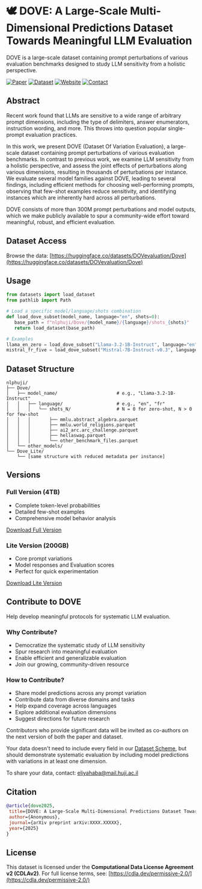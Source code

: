 # 🕊️ DOVE: A Large-Scale Multi-Dimensional Predictions Dataset Towards Meaningful LLM Evaluation

DOVE is a large-scale dataset containing prompt perturbations of various evaluation benchmarks designed to study LLM sensitivity from a holistic perspective.

[![Paper](https://img.shields.io/badge/arxiv-paper-red)](https://arxiv.org/abs/XXXX.XXXXX)
[![Dataset](https://img.shields.io/badge/🤗-dataset-yellow)](https://huggingface.co/datasets/nlphuji/Dove)
[![Website](https://img.shields.io/badge/🌐-website-blue)]([https://doveevaluation.github.io](https://slab-nlp.github.io/DOVE/))
[![Contact](https://img.shields.io/badge/📧-contact-green)](mailto:eliyahaba@mail.huji.ac.il)

## Abstract

Recent work found that LLMs are sensitive to a wide range of arbitrary prompt dimensions, including the type of delimiters, answer enumerators, instruction wording, and more. This throws into question popular single-prompt evaluation practices.

In this work, we present DOVE (Dataset Of Variation Evaluation), a large-scale dataset containing prompt perturbations of various evaluation benchmarks. In contrast to previous work, we examine LLM sensitivity from a holistic perspective, and assess the joint effects of perturbations along various dimensions, resulting in thousands of perturbations per instance. We evaluate several model families against DOVE, leading to several findings, including efficient methods for choosing well-performing prompts, observing that few-shot examples reduce sensitivity, and identifying instances which are inherently hard across all perturbations.

DOVE consists of more than 300M prompt perturbations and model outputs, which we make publicly available to spur a community-wide effort toward meaningful, robust, and efficient evaluation.

## Dataset Access

Browse the data: [https://huggingface.co/datasets/DOVevaluation/Dove](https://huggingface.co/datasets/DOVevaluation/Dove)

## Usage

```python
from datasets import load_dataset
from pathlib import Path

# Load a specific model/language/shots combination
def load_dove_subset(model_name, language="en", shots=0):
   base_path = f"nlphuji/Dove/{model_name}/{language}/shots_{shots}"
   return load_dataset(base_path)

# Examples
llama_en_zero = load_dove_subset("Llama-3.2-1B-Instruct", language="en", shots=0)
mistral_fr_five = load_dove_subset("Mistral-7B-Instruct-v0.3", language="fr", shots=5)
```

## Dataset Structure

```
nlphuji/
├── Dove/
│   ├── model_name/                      # e.g., "Llama-3.2-1B-Instruct"
│   │   ├── language/                    # e.g., "en", "fr"
│   │   │   └── shots_N/                 # N = 0 for zero-shot, N > 0 for few-shot
│   │   │       ├── mmlu.abstract_algebra.parquet
│   │   │       ├── mmlu.world_religions.parquet
│   │   │       ├── ai2_arc.arc_challenge.parquet
│   │   │       ├── hellaswag.parquet
│   │   │       └── other_benchmark_files.parquet
│   └── other_models/
└── Dove_Lite/
    └── [same structure with reduced metadata per instance]
```

## Versions

### Full Version (4TB)
- Complete token-level probabilities
- Detailed few-shot examples
- Comprehensive model behavior analysis

[Download Full Version](https://huggingface.co/datasets/nlphuji/Dove)

### Lite Version (200GB)
- Core prompt variations
- Model responses and Evaluation scores
- Perfect for quick experimentation

[Download Lite Version](https://huggingface.co/datasets/nlphuji/Dove_Lite)

## Contribute to DOVE

Help develop meaningful protocols for systematic LLM evaluation.

### Why Contribute?
- Democratize the systematic study of LLM sensitivity
- Spur research into meaningful evaluation
- Enable efficient and generalizable evaluation
- Join our growing, community-driven resource

### How to Contribute?
- Share model predictions across any prompt variation
- Contribute data from diverse domains and tasks
- Help expand coverage across languages
- Explore additional evaluation dimensions
- Suggest directions for future research

Contributors who provide significant data will be invited as co-authors on the next version of both the paper and dataset.

Your data doesn't need to include every field in our [Dataset Scheme](https://arxiv.org/pdf/XXXX.XXXXX.pdf#page=20), but should demonstrate systematic evaluation by including model predictions with variations in at least one dimension.

To share your data, contact: [eliyahaba@mail.huji.ac.il](mailto:eliyahaba@mail.huji.ac.il)

## Citation

```bibtex
@article{dove2025,
 title={DOVE: A Large-Scale Multi-Dimensional Predictions Dataset Towards Meaningful LLM Evaluation},
 author={Anonymous},
 journal={arXiv preprint arXiv:XXXX.XXXXX},
 year={2025}
}
```

## License

This dataset is licensed under the **Computational Data License Agreement v2 (CDLAv2)**. For full license terms, see: [https://cdla.dev/permissive-2.0/](https://cdla.dev/permissive-2.0/)
